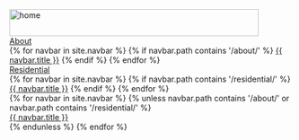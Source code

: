 <div class="header">
	<div class="navbar" id="topnav">
		<div class="topnav-wrapper">
			<a href="{{ site.base_url }}/"><img src="{{ site.base_url }}/assets/images/subang-jaya-lestari-baru.png" alt="home" class="img-header" width="443.91" height="48"></a>
			<a href="javascript:void(0);" class="icon" onclick="rNavbar(); aMenu(this)">
				<div class="bar1"></div>
				<div class="bar2"></div>
				<div class="bar3"></div>
			</a>
		</div>
		<div class="dropdown" onclick="myDropDown(this)">
			<a href="javascript:void(0);" class="li">
				<div>About</div>
				<div class="triangle-down" id="triangle"></div>
			</a>
			<div class="dropdown-content">
				{% for navbar in site.navbar %}
					{% if navbar.path contains '/about/' %}
						<a href="{{ site.base_url }}{{ navbar.url }}">{{ navbar.title }}</a>
					{% endif %}
				{% endfor %}
			</div>
		</div>
		<div class="dropdown" onclick="myDropDown(this)">
			<a href="javascript:void(0);" class="li">
				<div>Residential</div>
				<div class="triangle-down" id="triangle"></div>
			</a>
			<div class="dropdown-content">
				{% for navbar in site.navbar %}
					{% if navbar.path contains '/residential/' %}
						<a href="{{ site.base_url }}{{ navbar.url }}">{{ navbar.title }}</a>
					{% endif %}
				{% endfor %}
			</div>
		</div>
		{% for navbar in site.navbar %}
			{% unless navbar.path contains '/about/' or navbar.path contains '/residential/' %}
				<div class="li">
					<a href="{{ site.base_url }}{{ navbar.url }}">{{ navbar.title }}</a>
				</div>
			{% endunless %}
		{% endfor %}
	</div>
</div>